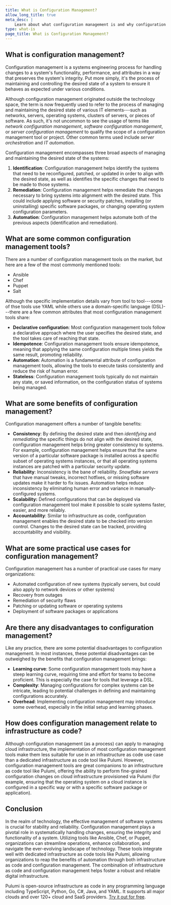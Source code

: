 ```yaml
---
title: What is Configuration Management?
allow_long_title: true
meta_desc: |
    Learn about what configuration management is and why configuration management is instrumental in maintaining the health and consistency of software systems.
type: what-is
page_title: What is Configuration Management?
---
```


## What is configuration management?

Configuration management is a systems engineering process for handling changes to a system's functionality, performance, and attributes in a way that preserves the system's integrity. Put more simply, it's the process of maintaining and controlling the desired state of a system to ensure it behaves as expected under various conditions.

Although configuration management originated outside the technology space, the term is now frequently used to refer to the process of managing and maintaining the desired state of various IT elements---such as networks, servers, operating systems, clusters of servers, or pieces of software. As such, it's not uncommon to see the usage of terms like _network configuration management_, _software configuration management_, or _server configuration management_ to qualify the scope of a configuration management tool or project. Other common terms used include _server orchestration_ and _IT automation_.

Configuration management encompasses three broad aspects of managing and maintaining the desired state of the systems:

1. **Identification**: Configuration management helps identify the systems that need to be reconfigured, patched, or updated in order to align with the desired state, as well as identifies the specific changes that need to be made to those systems.
2. **Remediation**: Configuration management helps remediate the changes necessary to bring systems into alignment with the desired state. This could include applying software or security patches, installing (or uninstalling) specific software packages, or changing operating system configuration parameters.
3. **Automation**: Configuration management helps automate both of the previous aspects (identification and remediation).

## What are some common configuration management tools?

There are a number of configuration management tools on the market, but here are a few of the most commonly mentioned tools:

* Ansible
* Chef
* Puppet
* Salt

Although the specific implementation details vary from tool to tool---some of thse tools use YAML while others use a domain-specific language (DSL)---there are a few common attributes that most configuration management tools share:

* **Declarative configuration**: Most configuration management tools follow a declarative approach where the user specifies the desired state, and the tool takes care of reaching that state.
* **Idempotence**: Configuration management tools ensure idempotence, meaning that applying the same configuration multiple times yields the same result, promoting reliability.
* **Automation**: Automation is a fundamental attribute of configuration management tools, allowing the tools to execute tasks consistently and reduce the risk of human error.
* **Stateless**: Configuration management tools typically do not maintain any state, or saved information, on the configuration status of systems being managed.

## What are some benefits of configuration management?

Configuration management offers a number of tangible benefits:

* **Consistency**: By defining the desired state and then _identifying_ and _remediating_ the specific things do not align with the desired state, configuration management helps bring greater consistency to systems. For example, configuration management helps ensure that the same version of a particular software package is installed across a specific subset of operating systems instances, or that all operating systems instances are patched with a particular security update.
* **Reliability**: Inconsistency is the bane of reliability. _Snowflake servers_ that have manual tweaks, incorrect hotfixes, or missing software updates make it harder to fix issues. Automation helps reduce inconsistency by eliminating human error and variance in manually-configured systems.
* **Scalability:** Defined configurations that can be deployed via configuration management tool make it possible to scale systems faster, easier, and more reliably.
* **Accountability**: Similar to infrastructure as code, configuration management enables the desired state to be checked into version control. Changes to the desired state can be tracked, providing accountability and visibility.

## What are some practical use cases for configuration management?

Configuration management has a number of practical use cases for many organizations:

* Automated configuration of new systems (typically servers, but could also apply to network devices or other systems)
* Recovery from outages
* Remediation of security flaws
* Patching or updating software or operating systems
* Deployment of software packages or applications

## Are there any disadvantages to configuration management?

Like any practice, there are some potential disadvantages to configuration management. In most instances, these potential disadvantages can be outweighed by the benefits that configuration management brings:

* **Learning curve**: Some configuration management tools may have a steep learning curve, requiring time and effort for teams to become proficient. This is especially the case for tools that leverage a DSL.
* **Complexity**: Managing configurations for complex systems can be intricate, leading to potential challenges in defining and maintaining configurations accurately.
* **Overhead**: Implementing configuration management may introduce some overhead, especially in the initial setup and learning phases.

## How does configuration management relate to infrastructure as code?

Although configuration management (as a process) can apply to managing cloud infrastructure, the implementation of most configuration management tools make them less suitable for use in an infrastructure as code use case than a dedicated infrastructure as code tool like Pulumi. However, configuration management tools are great companions to an infrastructure as code tool like Pulumi, offering the ability to perform fine-grained configuration changes on cloud infrastructure provisioned via Pulumi (for example, ensuring that the operating system on a cloud instance is configured in a specific way or with a specific software package or application).

## Conclusion

In the realm of technology, the effective management of software systems is crucial for stability and reliability. Configuration management plays a pivotal role in systematically handling changes, ensuring the integrity and functionality of a system. Utilizing tools like Ansible, Chef, or Puppet, organizations can streamline operations, enhance collaboration, and navigate the ever-evolving landscape of technology. These tools integrate well with dedicated infrastructure as code tools like Pulumi, allowing organizations to reap the benefits of automation through both infrastructure as code and configuration management. The combination of infrastructure as code and configuration management helps foster a robust and reliable digital infrastructure.

Pulumi is open-source infrastructure as code in any programming language including TypeScript, Python, Go, C#, Java, and YAML. It supports all major clouds and over 120+ cloud and SaaS providers. [Try it out for free](/docs/get-started/).

